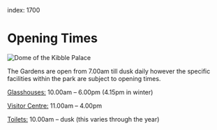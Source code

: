 index: 1700

# Opening Times

![Dome of the Kibble Palace](image:kibble-roof.jpg)

The Gardens are open from 7.00am till dusk daily however the specific
facilities within the park are subject to opening times.
 
[Glasshouses:](map:gardens#1) 10.00am – 6.00pm (4.15pm in winter)
 
[Visitor Centre:](map:gardens#1) 11.00am – 4.00pm

[Toilets:](map:gardens#50) 10.00am – dusk (this varies through the year)
